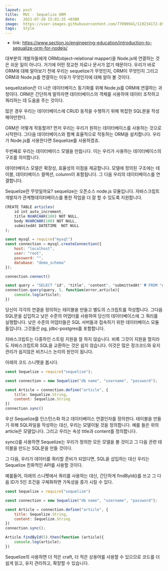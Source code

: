 ```yaml
---
layout: post
title:  MVC - Sequelize ORM
date:   2021-07-28 15:01:35 +0300
image:  https://user-images.githubusercontent.com/77090941/119234172-69717180-bb67-11eb-8acc-f687aa97de80.jpg
tags:   Style
---
```

 * link: https://www.section.io/engineering-education/introduction-to-sequalize-orm-for-nodejs/

대부분의 개발자들에게 ORM(object-relational mapper)을 Node.js에 연결하는 것은 쉬운 일이 아니다. 거기에 어떤 정교한 자료나 문서가 없기 때문이다. 우리가 바로 ORM에 대해 알아보기 전에 우리는 sequelize가 무엇인지, ORM이 무엇인지 그리고 ORM과 Node.js를 연결하는 이유가 무엇인지에 대해 알아 볼 것이다. 

sequelization은 더 나은 데이터베이스 동기화를 위해 Node.js를 ORM에 연결하는 과정이다. 
ORM은 간단하게 말하자면 데이터베이스의 객체를 사용하여 데이터 조작하고 쿼리하는 데 도움을 주는 것이다. 

많은 경우 우리는 데이터베이스에 CRUD 동작을 수행하기 위해 복잡한 SQL문을 작성해야만한다.

ORM은 어떻게 작동할까? 먼저 우리는 우리가 원하는 데이터베이스를 사용하는 것으로 시작한다. 그다음 데이터베이스와 함꼐 효율적으로 작동하는 ORM을 설치합니다. 우리가 Node.js를 사용한다면 Sequelize를 사용하겠죠.

두번째로 우리는 데이터베이스 모델을 만듭니다. 이는 우리가 사용하는 데이터베이스의 구조를 의미합니다.

데이터베이스 모델은 확장성, 효율성의 이점을 제공합니다. 모델에 정의된 구조에는 테이블, 데이터베이스 컬렉션, column이 포함됩니다. 그 다음 우리의 데이터베이스를 연결합니다. 

Sequelize란 무엇일까요? sequelize는 오픈소스 node.js 모듈입니다. 자바스크립트 개발자가 관계형데이터베이스를 통한 작업을 더 잘 할 수 있도록 지원합니다. 

```js
CREATE TABLE articles(
    id int auto_increment,
    title NVARCHAR(100) NOT NULL,
    body NVARCHAR(100) NOT NULL,
    submitedAt DATETIME  NOT NULL
);

const mysql = require("mysql")
const connection = mysql.createConnection({
    host: "localhost",
    user: "root",
    password: "",
    database: "demo_schema"
});

connection.connect()

const query = "SELECT "id", "title", "content", "submittedAt" ₩ FROM "articles" WHERE "articles", "id" =?";
connection.query(query, 5, function(error,article){
    console.log(article);
})
``` 
당신이 각각의 연결을 정의하는 테이블을 만들고 별도의 스크립트를 작성합니다. 그다음 SQL문을 삽입하고 낮은 수준의 어댑터를 사용하여 당신의 데이터베이스에 그 쿼리를 실행합니다. 
낮은 수준의 어댑터들은 SQL 서버들과 접속하기 위한 데이터베이스 모듈들입니다. 그것들은 pg, jdbc-postgres를 포함합니다. 

자바스크립트는 다중하인 스트링 지원을 잘 하지 않습니다. 비록 그것이 지원을 할지라도 자바스크립트와 SQL을 교환하는 것은 쉽지 않습니다. 이것은 많은 정크코드와 유지관리가 쉽지않은 비즈니스 논리의 원인이 됩니다.  

아래의 코드 스니펫을 봅시다.
```js
const Sequelize = require("sequelize");

const connection = new Sequelize("db name", "username", "password");

const Article = connection.define("article", {
    title: Sequelize.String,
    content: Sequelize.String
})
connection.sync()
```
우선 Sequelize를 인스턴스화 하고 데이터베이스 연결인자를 정의한다. 테이블을 만들기 위해 SQL파일을 작성하는 대신, 우리는 모델이될 것을 정의합니다. 
예를 들은 위의 article은 모델입니다. 그리고 우리는 속성 title과 content를 정의합니다. 

sync()를 사용하면 Sequelize는 우리가 정의한 모든 모델을 볼 것이고 그 다음 관련 테이블을 만드는 SQL문을 만들 것이다.

그 다음, 우리가 데이터를 쿼리할 준비가 되었다면, SQL을 삽입하는 대신 우리는 Sequelize 친화적인 API를 사용할 것이다. 

예를들어, 아래의 스니펫에서 쿼리를 사용하는 대신, 간단하게 findById()를 쓰고 그 다음 ID가 5인 조건을 구체화하면 가독성을 증가 시킬 수 있다.

```js
const Sequelize = require("sequelize")

const connection = new Sequelize("db name", "username", "password");

const Article = connection.define("article", {
    title: Sequelize.String,
    content: Sequelize.String
})
connection.sync();

Article.findById(5).then(function (article){
    console.log(article);
})
```
Sequelize의 사용하면 더 적은 craft, 더 적은 상용어를 사용할 수 있으므로 코드를 더 쉽게 읽고, 유지 관리하고, 확장할 수 있습니다. 